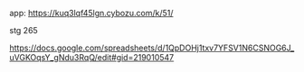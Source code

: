 app: https://kuq3lqf45lgn.cybozu.com/k/51/

stg 265

https://docs.google.com/spreadsheets/d/1QpDOHj1txv7YFSV1N6CSNOG6J_uVGKOqsY_gNdu3RqQ/edit#gid=219010547

